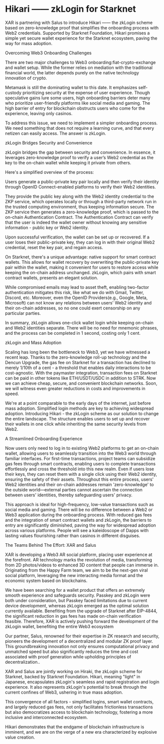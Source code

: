 # Hikari —— zkLogin for Starknet

XAR is partnering with Salus to introduce Hikari —— the zkLogin scheme based on zero-knowledge proof that simplifies the onboarding process with Web2 credentials. Supported by Starknet Foundation, Hikari promises a simple yet secure wallet experience for the Starknet ecosystem, paving the way for mass adoption.

Overcoming Web3 Onboarding Challenges

There are two major challenges to Web3 onboarding:fiat-crypto-exchange and wallet setup. While the former relies on mediation with the traditional financial world, the latter depends purely on the native technology innovation of crypto.

Metamask is still the dominating wallet to this date. It emphasizes self-custody prioritizing security at the expense of user experience. Though speculative gains lure some users, high onboarding barriers deter many who prioritize user-friendly platforms like social media and gaming. The high barrier of entry for blockchain obstructs users who come for the experience, leaving only casinos.

To address this issue, we need to implement a simpler onboarding process. We need something that does not require a learning curve, and that every netizen can easily access. The answer is zkLogin.

zkLogin Bridges Security and Convenience

zkLogin bridges the gap between security and convenience. In essence, it leverages zero-knowledge proof to verify a user’s Web2 credential as the key to the on-chain wallet while keeping it private from others.

Here's a simplified overview of the process:

Users generate a public-private key pair locally and then verify their identity through OpenID Connect-enabled platforms to verify their Web2 identities.

They provide the public key along with the Web2 identity credential to the ZKP service, which operates locally or through a third-party network run in the trusted computing environment, thus keeping information secure. The ZKP service then generates a zero-knowledge proof, which is passed to the on-chain Authentication Contract. The Authentication Contract can verify that the user is indeed the wallet owner without knowing any sensitive information -  public key or Web2 identity.

Upon successful verification, the wallet can be set up or recovered. If a user loses their public-private key, they can log in with their original Web2 credential, reset the key pair, and regain access.

On Starknet, there's a unique advantage: native support for smart contract wallets. This allows for wallet recovery by overwriting the public-private key pair within the wallet, making it convenient for users to restore access while keeping the on-chain address unchanged. zkLogin, which pairs with smart contract wallets, presents an elegant solution.


While compromised emails may lead to asset theft, enabling two-factor authentication mitigates this risk, like what we do with Gmail, Twitter, Discord, etc. Moreover, even the OpenID Providers(e.g., Google, Meta, Microsoft) can not know any relations between users' Web2 identity and their on-chain addresses, so no one could exert censorship on any particular parties.

In summary, zkLogin allows one-click wallet login while keeping on-chain and Web2 identities separate. There will be no need for mnemonic phrases, and the process can be completed in 1 second, costing only 1 cent.

zkLogin and Mass Adoption

Scaling has long been the bottleneck to Web3, yet we have witnessed a recent leap. Thanks to the zero-knowledge roll-up technology and the Dencun Upgrade, the gas fee on Starknet for a transaction has declined to merely 1/10th of a cent - a threshold that enables daily interactions to be cost-agnostic. With the paymaster integration, transaction fees on Starknet can be paid in other tokens like ETH/USDT/USDC in addition to STRK. Now we can achieve cheap, secure, and convenient blockchain networks. Soon, we will witness even greater reductions in costs and improvements in speed.

We're at a point comparable to the early days of the internet, just before mass adoption. Simplified login methods are key to achieving widespread adoption. Introducing Hikari -  the zkLogin scheme as our solution to change the entire landscape. The structure enables users to set up and recover their wallets in one click while inheriting the same security levels from Web2.

A Streamlined Onboarding Experience

Now users only need to log in to existing Web2 platforms to get an on-chain wallet, allowing users to seamlessly transition into the Web3 world through familiar interfaces. For first-time transactions, project teams can subsidize gas fees through smart contracts, enabling users to complete transactions effortlessly and cross the threshold into this new realm. Even if users lose their keys, they can reset them with a single click using their Web2 identity, ensuring the safety of their assets. Throughout this entire process, users' Web2 identities and their on-chain addresses remain 'zero-knowledge' to the outside world—external parties cannot ascertain the connection between users' identities, thereby safeguarding users' privacy.

This approach is ideal for high-frequency, low-value transactions such as social media and gaming. There will be no difference between a Web2 or Web3 application during the onboarding process. With reduced gas fees and the integration of smart contract wallets and zkLogin, the barriers to entry are significantly diminished, paving the way for widespread adoption across various platforms. People will see a kaleidoscope of Dapps with lasting values flourishing rather than casinos in different disguises.

The Teams Behind The Effort: XAR and Salus

XAR is developing a Web3 AR social platform, placing user experience at the forefront. AR technology marks the revolution of media, transforming from 2D photos/videos to enhanced 3D content that people can immerse in.  Originating from the Happy Farm team, we aim to be the next-gen viral social platform, leveraging the new interacting media format and the economic system based on blockchains.

We have been searching for a wallet product that offers an extremely smooth experience and safeguards security. Passkey and zkLogin were both under consideration, but Passkey faced limitations due to current device development, whereas zkLogin emerged as the optimal solution currently available. Benefiting from the upgrade of Starknet after EIP-4844, the significant reduction in gas fees has made on-chain verification feasible. Therefore, XAR is actively pushing forward the development of the zkLogin wallet, benefiting the entire Web3 ecosystem

Our partner, Salus, renowned for their expertise in ZK research and security, pioneers the development of a decentralized and modular ZK proof layer. This groundbreaking innovation not only ensures computational privacy and unmatched speed but also significantly reduces the time and cost associated with proof generation while upholding principles of decentralization..

XAR and Salus are jointly working on Hiraki, the zkLogin scheme for Starknet, backed by Starknet Foundation. Hikari, meaning "light" in Japanese, encapsulates zkLogin's seamless and rapid registration and login experience. It also represents zkLogin's potential to break through the current confines of Web3, ushering in true mass adoption.

This convergence of all factors - simplified logins, smart wallet contracts, and largely reduced gas fees,  not only facilitates frictionless transactions but also democratizes access to blockchain technology, fostering a more inclusive and interconnected ecosystem.

Hikari demonstrates that the endgame of blockchain infrastructure is imminent, and we are on the verge of a new era characterized by explosive value creation.
